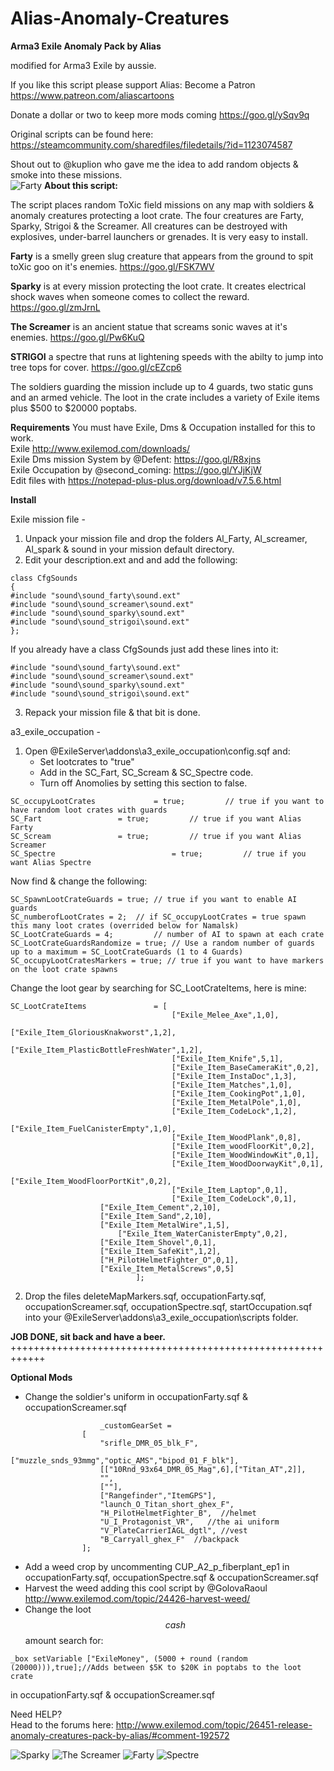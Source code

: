 # Alias-Anomaly-Creatures
**Arma3 Exile Anomaly Pack by Alias**

modified for Arma3 Exile by aussie.

If you like this script please support Alias:
Become a Patron https://www.patreon.com/aliascartoons

Donate a dollar or two to keep more mods coming https://goo.gl/ySqv9q  

Original scripts can be found here: https://steamcommunity.com/sharedfiles/filedetails/?id=1123074587

Shout out to @kuplion who gave me the idea to add random objects & smoke into these missions.<br />
![Farty](https://media.discordapp.net/attachments/281649762934194187/448403282315182085/20180519222528_1.jpg)
**About this script:**

The script places random ToXic field missions on any map with soldiers & anomaly creatures protecting a loot crate. The four creatures are Farty, Sparky, Strigoi & the Screamer. All creatures can be destroyed with explosives, under-barrel launchers or grenades. It is very easy to install.

**Farty** is a smelly green slug creature that appears from the ground to spit toXic goo on it's enemies.
https://goo.gl/FSK7WV

**Sparky** is at every mission protecting the loot crate. It creates electrical shock waves when someone comes to collect the reward.
https://goo.gl/zmJrnL

**The Screamer** is an ancient statue that screams sonic waves at it's enemies. 
https://goo.gl/Pw6KuQ

**STRIGOI** a spectre that runs at lightening speeds with the abilty to jump into tree tops for cover. 
https://goo.gl/cEZcp6

The soldiers guarding the mission include up to 4 guards, two static guns and an armed vehicle. The loot in the crate includes a variety of Exile items plus $500 to $20000 poptabs.

**Requirements**
You must have Exile, Dms & Occupation installed for this to work.<br />
Exile http://www.exilemod.com/downloads/<br />
Exile Dms mission System by @Defent: https://goo.gl/R8xjns<br />
Exile Occupation by @second_coming: https://goo.gl/YJjKjW<br />
Edit files with https://notepad-plus-plus.org/download/v7.5.6.html<br />


**Install**

Exile mission file - <br />
1. Unpack your mission file and drop the folders Al_Farty, Al_screamer, Al_spark & sound in your mission default directory.<br />
2. Edit your description.ext and and add the following:
```
class CfgSounds
{
#include "sound\sound_farty\sound.ext"
#include "sound\sound_screamer\sound.ext"
#include "sound\sound_sparky\sound.ext"
#include "sound\sound_strigoi\sound.ext"
};
```
If you already have a class CfgSounds just add these lines into it:   
```
#include "sound\sound_farty\sound.ext"
#include "sound\sound_screamer\sound.ext"
#include "sound\sound_sparky\sound.ext"
#include "sound\sound_strigoi\sound.ext"
```
3. Repack your mission file & that bit is done.

a3_exile_occupation - 
1. Open @ExileServer\addons\a3_exile_occupation\config.sqf and:
   + Set lootcrates to "true"
   + Add in the SC_Fart, SC_Scream & SC_Spectre code. 
   + Turn off Anomolies by setting this section to false.
```
SC_occupyLootCrates		    	= true;			// true if you want to have random loot crates with guards
SC_Fart					= true;			// true if you want Alias Farty
SC_Scream				= true;			// true if you want Alias Screamer
SC_Spectre                       	= true;			// true if you want Alias Spectre 
```
Now find & change the following:
```
SC_SpawnLootCrateGuards	= true;	// true if you want to enable AI guards
SC_numberofLootCrates = 2; 	// if SC_occupyLootCrates = true spawn this many loot crates (overrided below for Namalsk)
SC_LootCrateGuards = 4;      	// number of AI to spawn at each crate
SC_LootCrateGuardsRandomize = true; // Use a random number of guards up to a maximum = SC_LootCrateGuards (1 to 4 Guards)
SC_occupyLootCratesMarkers = true; // true if you want to have markers on the loot crate spawns
```
Change the loot gear by searching for SC_LootCrateItems, here is mine:
```
SC_LootCrateItems           	= [
                                    ["Exile_Melee_Axe",1,0],
                                    ["Exile_Item_GloriousKnakworst",1,2],
                                    ["Exile_Item_PlasticBottleFreshWater",1,2],
                                    ["Exile_Item_Knife",5,1],
                                    ["Exile_Item_BaseCameraKit",0,2],
                                    ["Exile_Item_InstaDoc",1,3],
                                    ["Exile_Item_Matches",1,0],
                                    ["Exile_Item_CookingPot",1,0],                      
                                    ["Exile_Item_MetalPole",1,0],
                                    ["Exile_Item_CodeLock",1,2],
                                    ["Exile_Item_FuelCanisterEmpty",1,0],
                                    ["Exile_Item_WoodPlank",0,8],
                                    ["Exile_Item_woodFloorKit",0,2],
                                    ["Exile_Item_WoodWindowKit",0,1],
                                    ["Exile_Item_WoodDoorwayKit",0,1],
                                    ["Exile_Item_WoodFloorPortKit",0,2],   
                                    ["Exile_Item_Laptop",0,1],
                                    ["Exile_Item_CodeLock",0,1],
				    ["Exile_Item_Cement",2,10],
				    ["Exile_Item_Sand",2,10],
				    ["Exile_Item_MetalWire",1,5],
      				    ["Exile_Item_WaterCanisterEmpty",0,2],
				    ["Exile_Item_Shovel",0,1],
				    ["Exile_Item_SafeKit",1,2],
				    ["H_PilotHelmetFighter_O",0,1],						  
				    ["Exile_Item_MetalScrews",0,5]
                            ];        
```			    
2. Drop the files deleteMapMarkers.sqf, occupationFarty.sqf, occupationScreamer.sqf, occupationSpectre.sqf, startOccupation.sqf 
   into your @ExileServer\addons\a3_exile_occupation\scripts folder.
   
**JOB DONE, sit back and have a beer.**
++++++++++++++++++++++++++++++++++++++++++++++++++++++++++++

**Optional Mods**
+ Change the soldier's uniform in occupationFarty.sqf & occupationScreamer.sqf
```
					_customGearSet =
				[
					"srifle_DMR_05_blk_F",
					["muzzle_snds_93mmg","optic_AMS","bipod_01_F_blk"],
					[["10Rnd_93x64_DMR_05_Mag",6],["Titan_AT",2]],          
					"",
					[""],
					["Rangefinder","ItemGPS"],
					"launch_O_Titan_short_ghex_F",
					"H_PilotHelmetFighter_B",  //helmet
					"U_I_Protagonist_VR",   //the ai uniform
					"V_PlateCarrierIAGL_dgtl", //vest
					"B_Carryall_ghex_F"  //backpack
				];
```
+ Add a weed crop by uncommenting CUP_A2_p_fiberplant_ep1 in occupationFarty.sqf, occupationSpectre.sqf & occupationScreamer.sqf  
+ Harvest the weed adding this cool script by @GolovaRaoul http://www.exilemod.com/topic/24426-harvest-weed/
+ Change the loot $$cash$$ amount search for:
```
_box setVariable ["ExileMoney", (5000 + round (random (20000))),true];//Adds between $5K to $20K in poptabs to the loot crate
```
in occupationFarty.sqf & occupationScreamer.sqf


Need HELP?   
Head to the forums here: http://www.exilemod.com/topic/26451-release-anomaly-creatures-pack-by-alias/#comment-192572

![Sparky](https://media.discordapp.net/attachments/288089861955518465/447418006927179776/20180519203800_1.jpg)
![The Screamer](https://media.discordapp.net/attachments/288089861955518465/447777316731355146/20180520234416_2.jpg)
![Farty](https://media.discordapp.net/attachments/281649762934194187/448403282356862977/20180519231141_1.jpg)
![Spectre](https://cdn.discordapp.com/attachments/281649762934194187/451072062606540811/20180529013425_1.jpg)
